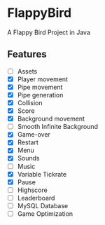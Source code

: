 # FlappyBird

A Flappy Bird Project in Java

## Features

- [ ] Assets
- [x] Player movement
- [x] Pipe movement
- [x] Pipe generation
- [x] Collision
- [x] Score
- [x] Background movement
- [ ] Smooth Infinite Background
- [x] Game-over
- [x] Restart
- [x] Menu
- [x] Sounds
- [ ] Music
- [x] Variable Tickrate
- [x] Pause
- [ ] Highscore
- [ ] Leaderboard
- [ ] MySQL Database 
- [ ] Game Optimization
